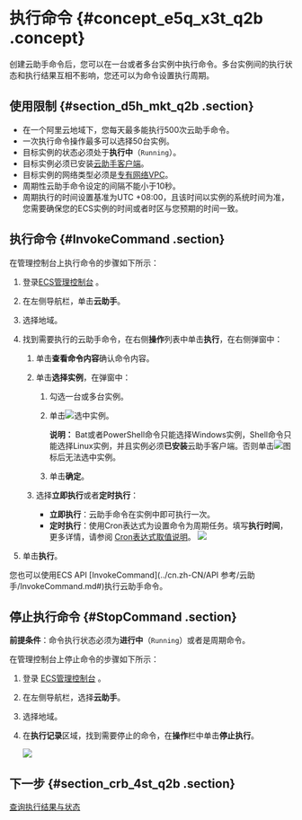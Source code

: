 # 执行命令 {#concept_e5q_x3t_q2b .concept}

创建云助手命令后，您可以在一台或者多台实例中执行命令。多台实例间的执行状态和执行结果互相不影响，您还可以为命令设置执行周期。

## 使用限制 {#section_d5h_mkt_q2b .section}

-   在一个阿里云地域下，您每天最多能执行500次云助手命令。
-   一次执行命令操作最多可以选择50台实例。
-   目标实例的状态必须处于**执行中**（`Running`）。
-   目标实例必须已安装[云助手客户端](../cn.zh-CN/产品简介/云助手/云助手客户端.md#)。
-   目标实例的网络类型必须是[专有网络VPC](../../../../../cn.zh-CN/产品简介/什么是专有网络.md#)。
-   周期性云助手命令设定的间隔不能小于10秒。
-   周期执行的时间设置基准为UTC +08:00，且该时间以实例的系统时间为准，您需要确保您的ECS实例的时间或者时区与您预期的时间一致。

## 执行命令 {#InvokeCommand .section}

在管理控制台上执行命令的步骤如下所示：

1.  登录[ECS管理控制台](https://ecs.console.aliyun.com/) 。
2.  在左侧导航栏，单击**云助手**。
3.  选择地域。
4.  找到需要执行的云助手命令，在右侧**操作**列表中单击**执行**，在右侧弹窗中：
    1.  单击**查看命令内容**确认命令内容。
    2.  单击**选择实例**，在弹窗中：
        1.  勾选一台或多台实例。
        2.  单击![](http://static-aliyun-doc.oss-cn-hangzhou.aliyuncs.com/assets/img/17010/15332669708440_en-US.png)选中实例。

            **说明：** Bat或者PowerShell命令只能选择Windows实例，Shell命令只能选择Linux实例，并且实例必须**已安装**云助手客户端。否则单击![](http://static-aliyun-doc.oss-cn-hangzhou.aliyuncs.com/assets/img/17010/15332669708440_en-US.png)图标后无法选中实例。

        3.  单击**确定**。
    3.  选择**立即执行**或者**定时执行**：

        -   **立即执行**：云助手命令在实例中即可执行一次。
        -   **定时执行**：使用Cron表达式为设置命令为周期任务。填写**执行时间**，更多详情，请参阅 [Cron表达式取值说明](https://help.aliyun.com/knowledge_detail/64769.html)。
        ![](http://static-aliyun-doc.oss-cn-hangzhou.aliyuncs.com/assets/img/17010/15332669718439_zh-CN.png)

5.  单击**执行**。

您也可以使用ECS API [InvokeCommand](../cn.zh-CN/API 参考/云助手/InvokeCommand.md#)执行云助手命令。

## 停止执行命令 {#StopCommand .section}

**前提条件**：命令执行状态必须为**进行中**（`Running`）或者是周期命令。

在管理控制台上停止命令的步骤如下所示：

1.  登录 [ECS管理控制台](https://ecs.console.aliyun.com/) 。
2.  在左侧导航栏，选择**云助手**。
3.  选择地域。
4.  在**执行记录**区域，找到需要停止的命令，在**操作**栏中单击**停止执行**。

    ![](http://static-aliyun-doc.oss-cn-hangzhou.aliyuncs.com/assets/img/17010/15332669718527_zh-CN.png)


## 下一步 {#section_crb_4st_q2b .section}

[查询执行结果与状态](cn.zh-CN/用户指南/云助手/查询执行结果与状态.md#)

